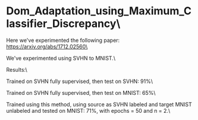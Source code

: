 # Dom_Adaptation_using_Maximum_Classifier_Discrepancy\

Here we've experimented the following paper: https://arxiv.org/abs/1712.02560\

We've experimented using SVHN to MNIST.\

Results:\

Trained on SVHN fully supervised, then test on SVHN: 91%\

Trained on SVHN fully supervised, then test on MNIST: 65%\

Trained using this method, using source as SVHN labeled and target MNIST unlabeled and tested on MNIST: 71%, with epochs = 50 and n = 2.\
